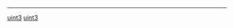 <noinclude> <noinclude>

<hr>

</noinclude>

[uint3](Category:Protoflux "wikilink")
[uint3](Category:Protoflux:Input "wikilink")